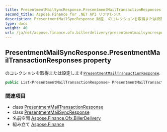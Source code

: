 ```yaml
---
title: PresentmentMailSyncResponse.PresentmentMailTransactionResponses
second_title: Aspose.Finance for .NET API リファレンス
description: PresentmentMailSyncResponse 財産. のコレクションを取得または設定しますPresentmentMailTransactionResponse.
type: docs
weight: 40
url: /ja/net/aspose.finance.ofx.billerdelivery/presentmentmailsyncresponse/presentmentmailtransactionresponses/
---
```

## PresentmentMailSyncResponse.PresentmentMailTransactionResponses property

のコレクションを取得または設定します[`PresentmentMailTransactionResponse`](../../presentmentmailtransactionresponse/).

```csharp
public List<PresentmentMailTransactionResponse> PresentmentMailTransactionResponses { get; set; }
```

### 関連項目

* class [PresentmentMailTransactionResponse](../../presentmentmailtransactionresponse/)
* class [PresentmentMailSyncResponse](../)
* 名前空間 [Aspose.Finance.Ofx.BillerDelivery](../../presentmentmailsyncresponse/)
* 組み立て [Aspose.Finance](../../../)


